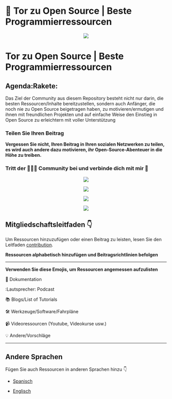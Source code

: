 # :wave: Tor zu Open Source | Beste Programmierressourcen

<p align="center"><img src="https://user-images.githubusercontent.com/75534912/194343020-6cbd2485-c2ea-4779-87e2-9708238398e7.png"></p>

# Tor zu Open Source | Beste Programmierressourcen

## Agenda:Rakete:

Das Ziel der Community aus diesem Repository besteht nicht nur darin, die besten Ressourcen/Inhalte bereitzustellen, sondern auch Anfänger, die noch nie zu Open Source beigetragen haben, zu motivieren/ermutigen und ihnen mit freundlichen Projekten und auf einfache Weise den Einstieg in Open Source zu erleichtern mit voller Unterstützung

### Teilen Sie Ihren Beitrag

**Vergessen Sie nicht, Ihren Beitrag in Ihren sozialen Netzwerken zu teilen, es wird auch andere dazu motivieren, ihr Open-Source-Abenteuer in die Höhe zu treiben.**

### Tritt der :people_holding_hands: Community bei und verbinde dich mit mir :handshake:

<div align="center">

<a href="https://twitter.com/codeforcomm"> <img src="https://img.shields.io/badge/Twitter-%231DA1F2CFC.svg?style=for-the-badge&logo=Twitter&logoColor= weiß"/><a>

<a href="https://discord.gg/AfYcurdCd3"><img src="https://img.shields.io/badge/%3CCode For Community%3E-%237289DA.svg?style=for-the -badge&logo=discord&logoColor=white"/></a>

<a href="https://twitter.com/iashishkhangwal"> <img src="https://img.shields.io/badge/Twitter-%231DA1F2.svg?style=for-the-badge&logo=Twitter&logoColor= weiß"/><a>

<a href="https://www.linkedin.com/in/ashish-khanagwal-890326213/"><img src="https://img.shields.io/badge/linkedin-%230077B5.svg?style =für-das-Abzeichen&logo=linkedin&logoColor=white"/></a>

</div>

## Mitgliedschaftsleitfaden :point_down:

Um Ressourcen hinzuzufügen oder einen Beitrag zu leisten, lesen Sie den Leitfaden [contribution](https://github.com/Ashish-khanagwal/Open-source-practice-and-resources/blob/main/CONTRIBUTING.md).

**Ressourcen alphabetisch hinzufügen und Beitragsrichtlinien befolgen**

---

**Verwenden Sie diese Emojis, um Ressourcen angemessen aufzulisten**

:file_folder: Dokumentation

:Lautsprecher: Podcast

:books: Blogs/List of Tutorials

:hammer_and_wrench: Werkzeuge/Software/Fahrpläne

:video_camera: Videoressourcen (Youtube, Videokurse usw.)

:bulb: Andere/Vorschläge

---

## Andere Sprachen

Fügen Sie auch Ressourcen in anderen Sprachen hinzu :point_down:

- [Spanisch](https://github.com/Ashish-khanagwal/Open-source-practice-and-resources/blob/main/ES(Spanisch)/README.md)

- [Englisch](https://github.com/Ashish-khanagwal/Open-source-practice-and-resources/blob/main/README.md)
